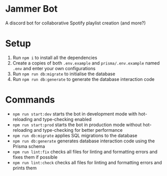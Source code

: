 # Jammer Bot

A discord bot for collaborative Spotify playlist creation (and more?)

# Setup

1. Run `npm i` to install all the dependencies
2. Create a copies of both `.env.example` and `prisma/.env.example` named `.env` and enter your own configurations
3. Run `npm run db:migrate` to initialise the database
4. Run `npm run db:generate` to generate the database interaction code

# Commands

- `npm run start:dev` starts the bot in development mode with hot-reloading and type-checking enabled
- `npm run start:prod` starts the bot in production mode without hot-reloading and type-checking for better performance
- `npm run db:migrate` applies SQL migrations to the database
- `npm run db:generate` generates database interaction code using the Prisma schema
- `npm run lint:fix` checks all files for linting and formatting errors and fixes them if possible
- `npm run lint:check` checks all files for linting and formatting errors and prints them
